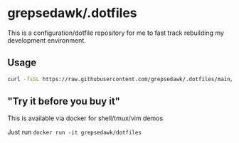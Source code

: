 # grepsedawk/.dotfiles

This is a configuration/dotfile repository for me to fast track rebuilding my development environment.

## Usage

```bash
curl -fsSL https://raw.githubusercontent.com/grepsedawk/.dotfiles/main/install | bash
```

## "Try it before you buy it"

This is available via docker for shell/tmux/vim demos

Just run `docker run -it grepsedawk/dotfiles`
